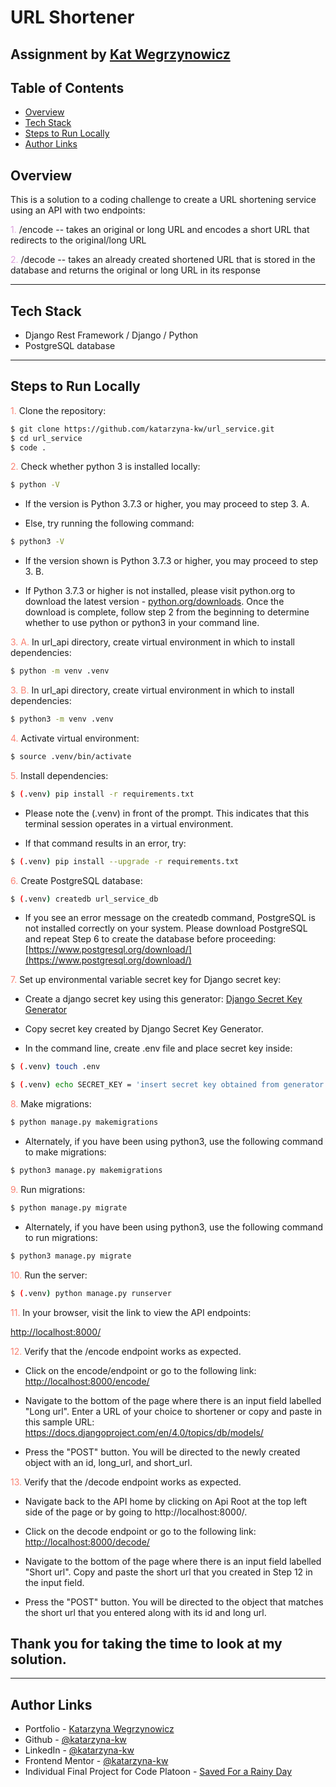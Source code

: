 # URL Shortener

## Assignment by [Kat Wegrzynowicz](https://katarzyna-kw.github.io/portfolio-website/)

## Table of Contents

- [Overview](#overview)
- [Tech Stack](#tech-stack)
- [Steps to Run Locally](#steps-to-run-locally)
- [Author Links](#author-links)

## Overview

This is a solution to a coding challenge to create a URL shortening service using an API with two endpoints:

<span style="color:plum">1. </span> /encode -- takes an original or long URL and encodes a short URL that redirects to the original/long URL

<span style="color:plum">2. </span> /decode -- takes an already created shortened URL that is stored in the database and returns the original or long URL in its response

___

## Tech Stack

* Django Rest Framework / Django / Python
* PostgreSQL database

___

## Steps to Run Locally

<span style="color:salmon"> 1. </span> Clone the repository:

```sh
$ git clone https://github.com/katarzyna-kw/url_service.git
$ cd url_service
$ code .
```

<span style="color:salmon">2.</span> Check whether python 3 is installed locally:

```sh
$ python -V
```

* If the version is Python 3.7.3 or higher, you may proceed to step 3. A. 

* Else, try running the following command: 


```sh
$ python3 -V
```

* If the version shown is Python 3.7.3 or higher, you may proceed to step 3. B. 

* If Python 3.7.3 or higher is not installed, please visit python.org to download the latest version - [python.org/downloads](https://www.python.org/downloads/). Once the download is complete, follow step 2 from the beginning to determine whether to use python or python3 in your command line.


<span style="color:salmon">3. A.</span>   In url_api directory, create virtual environment in which to install dependencies:

```sh
$ python -m venv .venv
```

<span style="color:salmon">3. B.</span> In url_api directory, create virtual environment in which to install dependencies:

```sh
$ python3 -m venv .venv
```

<span style="color:salmon">4.</span> Activate virtual environment:

```sh
$ source .venv/bin/activate
```


<span style="color:salmon">5.</span> Install dependencies:

```sh
$ (.venv) pip install -r requirements.txt
```

* Please note the (.venv) in front of the prompt. This indicates that this terminal session operates in a virtual environment.

* If that command results in an error, try:

```sh
$ (.venv) pip install --upgrade -r requirements.txt
```

<span style="color:salmon">6.</span> Create PostgreSQL database:

```sh
$ (.venv) createdb url_service_db
```

* If you see an error message on the createdb command, PostgreSQL is not installed correctly on your system. Please download PostgreSQL and repeat Step 6 to create the database before proceeding: [https://www.postgresql.org/download/](https://www.postgresql.org/download/)

<span style="color:salmon">7.</span> Set up environmental variable secret key for Django secret key:

* Create a django secret key using this generator: [Django Secret Key Generator](https://miniwebtool.com/django-secret-key-generator/)

* Copy secret key created by Django Secret Key Generator.

* In the command line, create .env file and place secret key inside:

```sh
$ (.venv) touch .env

$ (.venv) echo SECRET_KEY = 'insert secret key obtained from generator' > .env
```

<span style="color:salmon">8.</span> Make migrations:

```sh
$ python manage.py makemigrations
```

* Alternately, if you have been using python3, use the following command to make migrations:

```sh
$ python3 manage.py makemigrations
```

<span style="color:salmon">9.</span> Run migrations:

```sh
$ python manage.py migrate
```

* Alternately, if you have been using python3, use the following command to run migrations:

```sh
$ python3 manage.py migrate
```


<span style="color:salmon">10.</span> Run the server:

```sh
$ (.venv) python manage.py runserver
```

<span style="color:salmon">11.</span> In your browser, visit the link to view the API endpoints:

[http://localhost:8000/](http://localhost:8000/)

<span style="color:salmon">12.</span> Verify that the /encode endpoint works as expected. 

* Click on the encode/endpoint or go to the following link: [http://localhost:8000/encode/](http://localhost:8000/encode/)

* Navigate to the bottom of the page where there is an input field labelled "Long url". Enter a URL of your choice to shortener or copy and paste in this sample URL: https://docs.djangoproject.com/en/4.0/topics/db/models/

* Press the "POST" button. You will be directed to the newly created object with an id, long_url, and short_url. 

<span style="color:salmon">13.</span> Verify that the /decode endpoint works as expected. 

* Navigate back to the API home by clicking on Api Root at the top left side of the page or by going to http://localhost:8000/. 

* Click on the decode endpoint or go to the following link: [http://localhost:8000/decode/](http://localhost:8000/decode/)

* Navigate to the bottom of the page where there is an input field labelled "Short url". Copy and paste the short url that you created in Step 12 in the input field.

* Press the "POST" button. You will be directed to the object that matches the short url that you entered along with its id and long url. 


## Thank you for taking the time to look at my solution.
___

## Author Links

* Portfolio - [Katarzyna Wegrzynowicz](https://katarzyna-kw.github.io/portfolio-website)
* Github - [@katarzyna-kw](https://github.com/katarzyna-kw)
* LinkedIn - [@katarzyna-kw](https://www.linkedin.com/in/katarzyna-kw/)
* Frontend Mentor - [@katarzyna-kw](https://www.frontendmentor.io/profile/katarzyna-kw)
* Individual Final Project for Code Platoon - [Saved For a Rainy Day](https://saved-for-a-rainy-day.web.app/)